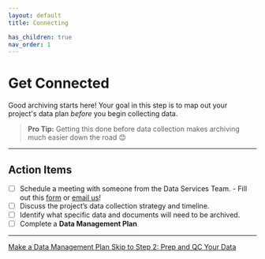 ```yaml
---
layout: default
title: Connecting

has_children: true
nav_order: 1
---
```


# Get Connected

Good archiving starts here! Your goal in this step is to map out your project's data plan *before* you begin collecting data.

> **Pro Tip:** Getting this done before data collection makes archiving much easier down the road 😊

---

## Action Items

- [ ] Schedule a meeting with someone from the Data Services Team. - Fill out this [form](https://docs.google.com/forms/d/1gZIRLKOWRlLCdC-N8bZfzaPaut7TsZkJkWX7ycyalIc/viewform?edit_requested=true) or [email us](mailto:nmfs.pic.credinfo@noaa.gov?subject=Data%20Archiving%20Question)!
- [ ] Discuss the project’s data collection strategy and timeline.
- [ ] Identify what specific data and documents will need to be archived.
- [ ] Complete a **Data Management Plan**

---
<a href="{{ '/docs/Data-Management-Plan.html' | relative_url }}" class="btn btn-custom fs-6 mb-4 mb-md-0">
  Make a Data Management Plan
</a> <a href="{{ '/docs/Step-2-Prep-and-QC-Your-Data.html' | relative_url }}" class="btn btn-custom fs-6 mb-4 mb-md-0">
  Skip to Step 2: Prep and QC Your Data
</a>
